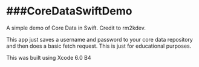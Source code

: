 ###CoreDataSwiftDemo
=================

A simple demo of Core Data in Swift. Credit to rm2kdev.

This app just saves a username and password to your core data repository and then does a basic fetch request. This is just for educational purposes.

This was built using Xcode 6.0 B4

